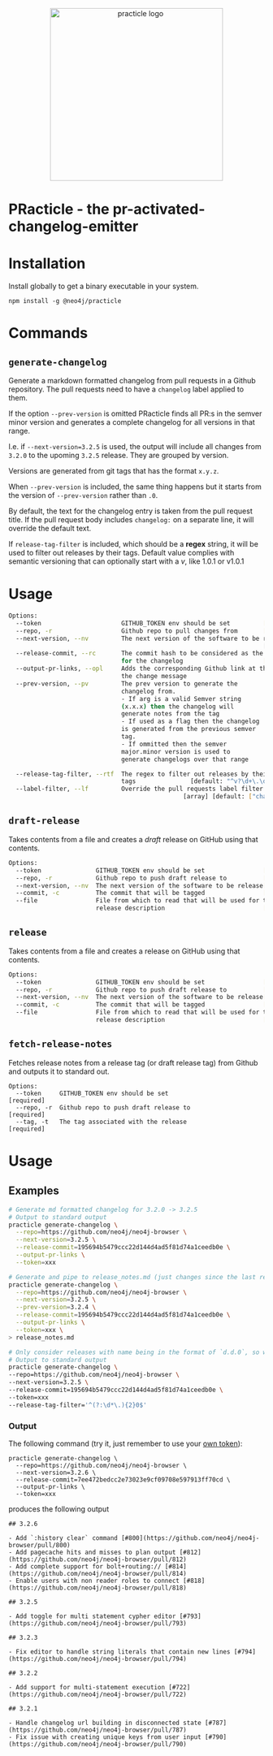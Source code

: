 <p align="center">
  <img src="https://i.imgur.com/KvrVHgB.png" width="340" alt="practicle logo">
</p>

# PRacticle - the pr-activated-changelog-emitter

# Installation

Install globally to get a binary executable in your system.

```
npm install -g @neo4j/practicle
```

# Commands

## `generate-changelog`

Generate a markdown formatted changelog from pull requests in a Github repository.
The pull requests need to have a `changelog` label applied to them.

If the option `--prev-version` is omitted PRacticle finds all PR:s in
the semver minor version and generates a complete changelog for all versions in that range.

I.e. if `--next-version=3.2.5` is used, the output will include all changes from `3.2.0` to the upoming `3.2.5` release. They are grouped by version.

Versions are generated from git tags that has the format `x.y.z`.

When `--prev-version` is included, the same thing happens but it starts from the version of `--prev-version` rather than `.0`.

By default, the text for the changelog entry is taken from the pull request title. If the pull request body includes `changelog:` on a separate line, it will override the default text.

If `release-tag-filter` is included, which should be a **regex** string, it will be used to filter out releases by their tags. Default value complies with semantic versioning that can optionally start with a _v_, like 1.0.1 or v1.0.1

# Usage

```bash
Options:
  --token                      GITHUB_TOKEN env should be set         [required]
  --repo, -r                   Github repo to pull changes from       [required]
  --next-version, --nv         The next version of the software to be release
                                                                      [required]
  --release-commit, --rc       The commit hash to be considered as the release
                               for the changelog                      [required]
  --output-pr-links, --opl     Adds the corresponding Github link at the end of
                               the change message
  --prev-version, --pv         The prev version to generate the
                               changelog from.
                               - If arg is a valid Semver string
                               (x.x.x) then the changelog will
                               generate notes from the tag
                               - If used as a flag then the changelog
                               is generated from the previous semver
                               tag.
                               - If ommitted then the semver
                               major.minor version is used to
                               generate changelogs over that range

  --release-tag-filter, --rtf  The regex to filter out releases by their release
                               tags               [default: "^v?\d+\.\d+\.\d+$"]
  --label-filter, --lf         Override the pull requests label filter
                                                [array] [default: ["changelog"]]
```

## `draft-release`

Takes contents from a file and creates a _draft_ release on GitHub using that contents.

```bash
Options:
  --token               GITHUB_TOKEN env should be set                [required]
  --repo, -r            Github repo to push draft release to          [required]
  --next-version, --nv  The next version of the software to be release[required]
  --commit, -c          The commit that will be tagged                [required]
  --file                File from which to read that will be used for the
                        release description                           [required]
```

## `release`

Takes contents from a file and creates a release on GitHub using that contents.

```bash
Options:
  --token               GITHUB_TOKEN env should be set                [required]
  --repo, -r            Github repo to push draft release to          [required]
  --next-version, --nv  The next version of the software to be release[required]
  --commit, -c          The commit that will be tagged                [required]
  --file                File from which to read that will be used for the
                        release description                           [required]
```

## `fetch-release-notes`

Fetches release notes from a release tag (or draft release tag) from Github and outputs it to standard out.

```
Options:
  --token     GITHUB_TOKEN env should be set                          [required]
  --repo, -r  Github repo to push draft release to                    [required]
  --tag, -t   The tag associated with the release                     [required]
```

# Usage

## Examples

```bash
# Generate md formatted changelog for 3.2.0 -> 3.2.5
# Output to standard output
practicle generate-changelog \
  --repo=https://github.com/neo4j/neo4j-browser \
  --next-version=3.2.5 \
  --release-commit=195694b5479ccc22d144d4ad5f81d74a1ceedb0e \
  --output-pr-links \
  --token=xxx
```

```bash
# Generate and pipe to release_notes.md (just changes since the last release)
practicle generate-changelog \
  --repo=https://github.com/neo4j/neo4j-browser \
  --next-version=3.2.5 \
  --prev-version=3.2.4 \
  --release-commit=195694b5479ccc22d144d4ad5f81d74a1ceedb0e \
  --output-pr-links \
  --token=xxx \
> release_notes.md
```

```bash
# Only consider releases with name being in the format of `d.d.0`, so where patch is 0
# Output to standard output
practicle generate-changelog \
--repo=https://github.com/neo4j/neo4j-browser \
--next-version=3.2.5 \
--release-commit=195694b5479ccc22d144d4ad5f81d74a1ceedb0e \
--token=xxx
--release-tag-filter='^(?:\d*\.){2}0$'
```

### Output

The following command (try it, just remember to use your [own token](https://github.com/settings/tokens)):

```
practicle generate-changelog \
  --repo=https://github.com/neo4j/neo4j-browser \
  --next-version=3.2.6 \
  --release-commit=7ee472bedcc2e73023e9cf09708e597913ff70cd \
  --output-pr-links \
  --token=xxx
```

produces the following output

```
## 3.2.6

- Add `:history clear` command [#800](https://github.com/neo4j/neo4j-browser/pull/800)
- Add pagecache hits and misses to plan output [#812](https://github.com/neo4j/neo4j-browser/pull/812)
- Add complete support for bolt+routing:// [#814](https://github.com/neo4j/neo4j-browser/pull/814)
- Enable users with non reader roles to connect [#818](https://github.com/neo4j/neo4j-browser/pull/818)

## 3.2.5

- Add toggle for multi statement cypher editor [#793](https://github.com/neo4j/neo4j-browser/pull/793)

## 3.2.3

- Fix editor to handle string literals that contain new lines [#794](https://github.com/neo4j/neo4j-browser/pull/794)

## 3.2.2

- Add support for multi-statement execution [#722](https://github.com/neo4j/neo4j-browser/pull/722)

## 3.2.1

- Handle changelog url building in disconnected state [#787](https://github.com/neo4j/neo4j-browser/pull/787)
- Fix issue with creating unique keys from user input [#790](https://github.com/neo4j/neo4j-browser/pull/790)
```
